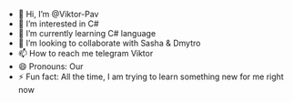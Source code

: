 - 👋 Hi, I’m @Viktor-Pav
- 👀 I’m interested in C#
- 🌱 I’m currently learning C# language 
- 💞️ I’m looking to collaborate with Sasha & Dmytro
- 📫 How to reach me telegram Viktor
- 😄 Pronouns: Our
- ⚡ Fun fact: All the time, I am trying to learn something new for me right now

<!---
Viktor-Pav/Viktor-Pav is a ✨ special ✨ repository because its `README.md` (this file) appears on your GitHub profile.
You can click the Preview link to take a look at your changes.
--->

